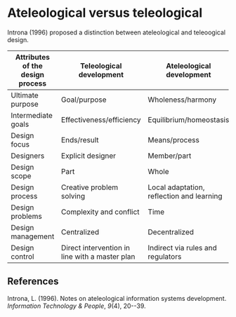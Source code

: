 # Ateleological versus teleological



Introna (1996) proposed a distinction between ateleological and teleoogical design.

| Attributes of the design process | Teleological development | Ateleological development |
| --- | --- | --- |
| Ultimate purpose | Goal/purpose | Wholeness/harmony |
| Intermediate goals | Effectiveness/efficiency | Equilibrium/homeostasis | 
| Design focus | Ends/result | Means/process | 
| Designers | Explicit designer | Member/part | 
| Design scope | Part | Whole | 
| Design process | Creative problem solving | Local adaptation, reflection and learning |
| Design problems | Complexity and conflict | Time | 
| Design management | Centralized | Decentralized |
| Design control | Direct intervention in line with a master plan | Indirect via rules and regulators |

## References

Introna, L. (1996). Notes on ateleological information systems development. *Information Technology & People*, *9*(4), 20--39.


